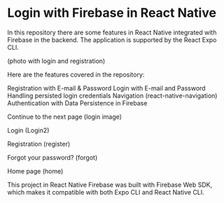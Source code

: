 # Login with Firebase in React Native

In this repository there are some features in React Native integrated with Firebase in the backend. The application is supported by the React Expo CLI.

(photo with login and registration)

Here are the features covered in the repository:

Registration with E-mail & Password
Login with E-mail and Password
Handling persisted login credentials
Navigation (react-native-navigation)
Authentication with Data Persistence in Firebase

Continue to the next page
(login image)

Login
(Login2)

Registration
(register)

Forgot your password?
(forgot)

Home page
(home)

This project in React Native Firebase was built with Firebase Web SDK, which makes it compatible with both Expo CLI and React Native CLI.
